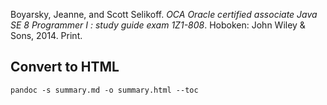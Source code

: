 Boyarsky, Jeanne, and Scott Selikoff. _OCA Oracle certified associate Java SE 8
Programmer I : study guide exam 1Z1-808_. Hoboken: John Wiley & Sons, 2014. Print.

## Convert to HTML
`pandoc -s summary.md -o summary.html --toc`

